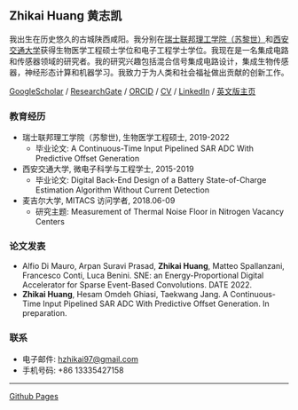 ## Zhikai Huang 黄志凯


我出生在历史悠久的古城陕西咸阳。我分别在[瑞士联邦理工学院（苏黎世）](https://ethz.ch/en.html)和[西安交通大学](http://en.xjtu.edu.cn/)获得生物医学工程硕士学位和电子工程学士学位。我现在是一名集成电路和传感器领域的研究者。我的研究兴趣包括混合信号集成电路设计，集成生物传感器，神经形态计算和机器学习。我致力于为人类和社会福祉做出贡献的创新工作。

[GoogleScholar](https://scholar.google.com/citations?hl=en&user=SiProigAAAAJ) / [ResearchGate](https://www.researchgate.net/profile/Zhikai-Huang) / [ORCID](https://orcid.org/0000-0002-4024-6668) / [CV]() / [LinkedIn](https://www.linkedin.com/in/cnzk/) / [英文版主页](https://huangzhikai.cn)


### 教育经历

- 瑞士联邦理工学院（苏黎世), 生物医学工程硕士, 2019-2022
  -  毕业论文: A Continuous-Time Input Pipelined SAR ADC With Predictive Offset Generation
- 西安交通大学, 微电子科学与工程学士, 2015-2019
  -  毕业论文: Digital Back-End Design of a Battery State-of-Charge Estimation Algorithm Without Current Detection
- 麦吉尔大学, MITACS 访问学者, 2018.06-09
  -  研究主题: Measurement of Thermal Noise Floor in Nitrogen Vacancy Centers

### 论文发表

- Alfio Di Mauro, Arpan Suravi Prasad, **Zhikai Huang**, Matteo Spallanzani, Francesco Conti, Luca Benini. SNE: an Energy-Proportional Digital Accelerator for Sparse Event-Based Convolutions. DATE 2022.
- **Zhikai Huang**, Hesam Omdeh Ghiasi, Taekwang Jang. A Continuous-Time Input Pipelined SAR ADC With Predictive Offset Generation. In preparation.


### 联系

- 电子邮件: hzhikai97@gmail.com
- 手机号码: +86 13335427158


---

[Github Pages](https://github.com/huangzhikaicn/huangzhikaicn.github.io)

<script type="text/javascript" id="clustrmaps" src="//cdn.clustrmaps.com/map_v2.js?cl=ffffff&w=365&t=n&d=Tis9kv6Tcc0k1gk9_Pnst9_vrQEZqz_bKSidBzrhin8"></script>
